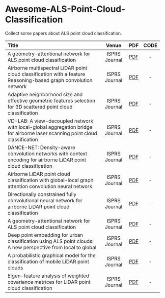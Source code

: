 # Awesome-ALS-Point-Cloud-Classification
Collect some papers about ALS point cloud classification.


| Title | Venue | PDF | CODE |
| :-----|:-----:|:---:|:----:|
| A geometry-attentional network for ALS point cloud classification | ISPRS Journal | [PDF](https://www.sciencedirect.com/science/article/pii/S0924271620300861) | - |
| Airborne multispectral LiDAR point cloud classification with a feature Reasoning-based graph convolution network | ISPRS Journal | [PDF](https://www.sciencedirect.com/science/article/pii/S030324342100341X) | - |
| Adaptive neighborhood size and effective geometric features selection for 3D scattered point cloud classification | ISPRS Journal | [PDF](https://www.sciencedirect.com/science/article/pii/S1568494621010395) | - |
| VD-LAB: A view-decoupled network with local-global aggregation bridge for airborne laser scanning point cloud classification | ISPRS Journal | [PDF](https://www.sciencedirect.com/science/article/pii/S0924271622000168) | - | 
| DANCE-NET: Density-aware convolution networks with context encoding for airborne LiDAR point cloud classification | ISPRS Journal | [PDF](https://www.sciencedirect.com/science/article/abs/pii/S0924271620301490) | - |
| Airborne LiDAR point cloud classification with global-local graph attention convolution neural network | ISPRS Journal | [PDF](https://www.sciencedirect.com/science/article/pii/S0924271621000071) | - | 
| Directionally constrained fully convolutional neural network for airborne LiDAR point cloud classification | ISPRS Journal | [PDF](https://www.sciencedirect.com/science/article/pii/S0924271620300381) | - | 
| A geometry-attentional network for ALS point cloud classification | ISPRS Journal | [PDF](https://www.sciencedirect.com/science/article/pii/S0924271620300861) | - | 
| Deep point embedding for urban classification using ALS point clouds: A new perspective from local to global | ISPRS Journal | [PDF](https://www.sciencedirect.com/science/article/pii/S0924271620300605) | - | 
| A probabilistic graphical model for the classification of mobile LiDAR point clouds | ISPRS Journal | [PDF](https://www.sciencedirect.com/science/article/pii/S0924271618301266) | - | 
| Eigen-feature analysis of weighted covariance matrices for LiDAR point cloud classification | ISPRS Journal | [PDF](https://www.sciencedirect.com/science/article/pii/S0924271614001117) | - | 




